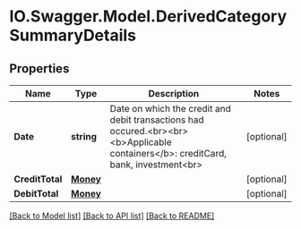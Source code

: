# IO.Swagger.Model.DerivedCategorySummaryDetails
## Properties

Name | Type | Description | Notes
------------ | ------------- | ------------- | -------------
**Date** | **string** | Date on which the credit and debit transactions had occured.&lt;br&gt;&lt;br&gt;&lt;b&gt;Applicable containers&lt;/b&gt;: creditCard, bank, investment&lt;br&gt; | [optional] 
**CreditTotal** | [**Money**](Money.md) |  | [optional] 
**DebitTotal** | [**Money**](Money.md) |  | [optional] 

[[Back to Model list]](../README.md#documentation-for-models) [[Back to API list]](../README.md#documentation-for-api-endpoints) [[Back to README]](../README.md)

